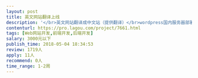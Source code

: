 ```yaml
---                
layout: post       
title: 英文网站翻译上线           
description: '</br>英文网站翻译成中文站（提供翻译）</br>wordpress国内服务器部署上线</br>需要接触过wordpress</br>并有一定的前端修改能力及服务器配置部署能力</br>'     
contenturl: https://pro.lagou.com/project/7661.html      
tags: [Web网站开发,前端开发,后端开发]            
salary: 3000元以下          
publish_time: 2018-05-04 18:34:53         
review: 1719人                   
apply: 11人                   
recommend: 0人                   
time_range: 1-2周              
---                 
```

